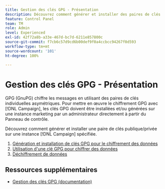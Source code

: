 ```yaml
---
title: Gestion des clés GPG - Présentation
description: Découvrez comment générer et installer des paires de clés publiques/privées sur une instance  [!DNL Campaign] spécifiée.
feature: Control Panel
team: TM
role: Admin
level: Experienced
exl-id: 42f72a8b-a33e-467d-bc7d-6211e857800c
source-git-commit: f7cb6c57d9cd6b00def9f0a4ccbcc94267f0d593
workflow-type: tm+mt
source-wordcount: '101'
ht-degree: 100%

---
```


# Gestion des clés GPG - Présentation

GPG (GnuPG) chiffre les messages en utilisant des paires de clés individuelles asymétriques. Pour mettre en œuvre le chiffrement GPG avec [!DNL Campaign], les clés GPG doivent être installées et/ou générées sur une instance marketing par un administrateur directement à partir du Panneau de contrôle.

Découvrez comment générer et installer une paire de clés publique/privée sur une instance [!DNL Campaign] spécifiée.

1. [Génération et installation de clés GPG pour le chiffrement des données](./generate-and-install-gpg-keys.md)
2. [Utilisation d&#39;une clé GPG pour chiffrer des données](./use-a-gpg-key-to-encrypt-data.md)
3. [Déchiffrement de données](./decrypt-data.md)

## Ressources supplémentaires

* [Gestion des clés GPG (documentation)](https://experienceleague.adobe.com/docs/control-panel/using/instances-settings/gpg-keys-management.html?lang=fr)
